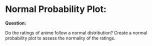 # **Normal Probability Plot:**

**Question:**

Do the ratings of anime follow a normal distribution? Create a normal probability plot
to assess the normality of the ratings.
